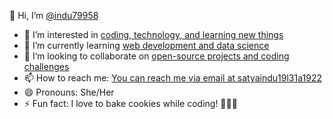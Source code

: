 👋 Hi, I’m [@indu79958](https://github.com/indu79958)

- 👀 I’m interested in [coding, technology, and learning new things](https://github.com/indu79958)
- 🌱 I’m currently learning [web development and data science](https://github.com/indu79958)
- 💞️ I’m looking to collaborate on [open-source projects and coding challenges](https://github.com/indu79958)
- 📫 How to reach me: [You can reach me via email at satyaindu19l31a1922](mailto:satyaindu19l31a1922@gmail.com)
- 😄 Pronouns: She/Her
- ⚡ Fun fact: I love to bake cookies while coding! 🍪👩‍💻

<!---
indu79958/indu79958 is a ✨ special ✨ repository because its `README.md` (this file) appears on your GitHub profile.
You can click the Preview link to take a look at your changes.
--->
